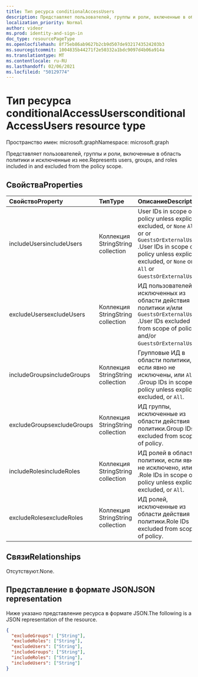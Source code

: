 ```yaml
---
title: Тип ресурса conditionalAccessUsers
description: Представляет пользователей, группы и роли, включенные в область политики и исключенные из нее.
localization_priority: Normal
author: videor
ms.prod: identity-and-sign-in
doc_type: resourcePageType
ms.openlocfilehash: 8f75eb86ab9627b2cb9d507de9321743524203b3
ms.sourcegitcommit: 1004835b44271f2e50332a1bdc9097d4b06a914a
ms.translationtype: MT
ms.contentlocale: ru-RU
ms.lasthandoff: 02/06/2021
ms.locfileid: "50129774"
---
```

# <a name="conditionalaccessusers-resource-type"></a><span data-ttu-id="b22fa-103">Тип ресурса conditionalAccessUsers</span><span class="sxs-lookup"><span data-stu-id="b22fa-103">conditionalAccessUsers resource type</span></span>

<span data-ttu-id="b22fa-104">Пространство имен: microsoft.graph</span><span class="sxs-lookup"><span data-stu-id="b22fa-104">Namespace: microsoft.graph</span></span>

<span data-ttu-id="b22fa-105">Представляет пользователей, группы и роли, включенные в область политики и исключенные из нее.</span><span class="sxs-lookup"><span data-stu-id="b22fa-105">Represents users, groups, and roles included in and excluded from the policy scope.</span></span>

## <a name="properties"></a><span data-ttu-id="b22fa-106">Свойства</span><span class="sxs-lookup"><span data-stu-id="b22fa-106">Properties</span></span>

| <span data-ttu-id="b22fa-107">Свойство</span><span class="sxs-lookup"><span data-stu-id="b22fa-107">Property</span></span>     | <span data-ttu-id="b22fa-108">Тип</span><span class="sxs-lookup"><span data-stu-id="b22fa-108">Type</span></span>        | <span data-ttu-id="b22fa-109">Описание</span><span class="sxs-lookup"><span data-stu-id="b22fa-109">Description</span></span> |
|:-------------|:------------|:------------|
| <span data-ttu-id="b22fa-110">includeUsers</span><span class="sxs-lookup"><span data-stu-id="b22fa-110">includeUsers</span></span> | <span data-ttu-id="b22fa-111">Коллекция String</span><span class="sxs-lookup"><span data-stu-id="b22fa-111">String collection</span></span> | <span data-ttu-id="b22fa-112">User IDs in scope of policy unless explicitly excluded, or `None` `All` or or `GuestsOrExternalUsers` .</span><span class="sxs-lookup"><span data-stu-id="b22fa-112">User IDs in scope of policy unless explicitly excluded, or `None` or `All` or `GuestsOrExternalUsers`.</span></span> |
| <span data-ttu-id="b22fa-113">excludeUsers</span><span class="sxs-lookup"><span data-stu-id="b22fa-113">excludeUsers</span></span> | <span data-ttu-id="b22fa-114">Коллекция String</span><span class="sxs-lookup"><span data-stu-id="b22fa-114">String collection</span></span> | <span data-ttu-id="b22fa-115">ИД пользователей, исключенных из области действия политики и/или `GuestsOrExternalUsers` .</span><span class="sxs-lookup"><span data-stu-id="b22fa-115">User IDs excluded from scope of policy and/or `GuestsOrExternalUsers`.</span></span> |
| <span data-ttu-id="b22fa-116">includeGroups</span><span class="sxs-lookup"><span data-stu-id="b22fa-116">includeGroups</span></span> | <span data-ttu-id="b22fa-117">Коллекция String</span><span class="sxs-lookup"><span data-stu-id="b22fa-117">String collection</span></span> | <span data-ttu-id="b22fa-118">Групповые ИД в области политики, если явно не исключены, или `All` .</span><span class="sxs-lookup"><span data-stu-id="b22fa-118">Group IDs in scope of policy unless explicitly excluded, or `All`.</span></span> |
| <span data-ttu-id="b22fa-119">excludeGroups</span><span class="sxs-lookup"><span data-stu-id="b22fa-119">excludeGroups</span></span> | <span data-ttu-id="b22fa-120">Коллекция String</span><span class="sxs-lookup"><span data-stu-id="b22fa-120">String collection</span></span> | <span data-ttu-id="b22fa-121">ИД группы, исключенные из области действия политики.</span><span class="sxs-lookup"><span data-stu-id="b22fa-121">Group IDs excluded from scope of policy.</span></span> |
| <span data-ttu-id="b22fa-122">includeRoles</span><span class="sxs-lookup"><span data-stu-id="b22fa-122">includeRoles</span></span> | <span data-ttu-id="b22fa-123">Коллекция String</span><span class="sxs-lookup"><span data-stu-id="b22fa-123">String collection</span></span> | <span data-ttu-id="b22fa-124">ИД ролей в области политики, если явно не исключено, или `All` .</span><span class="sxs-lookup"><span data-stu-id="b22fa-124">Role IDs in scope of policy unless explicitly excluded, or `All`.</span></span> |
| <span data-ttu-id="b22fa-125">excludeRoles</span><span class="sxs-lookup"><span data-stu-id="b22fa-125">excludeRoles</span></span> | <span data-ttu-id="b22fa-126">Коллекция String</span><span class="sxs-lookup"><span data-stu-id="b22fa-126">String collection</span></span> | <span data-ttu-id="b22fa-127">ИД ролей, исключенные из области действия политики.</span><span class="sxs-lookup"><span data-stu-id="b22fa-127">Role IDs excluded from scope of policy.</span></span> |

## <a name="relationships"></a><span data-ttu-id="b22fa-128">Связи</span><span class="sxs-lookup"><span data-stu-id="b22fa-128">Relationships</span></span>

<span data-ttu-id="b22fa-129">Отсутствуют.</span><span class="sxs-lookup"><span data-stu-id="b22fa-129">None.</span></span>

## <a name="json-representation"></a><span data-ttu-id="b22fa-130">Представление в формате JSON</span><span class="sxs-lookup"><span data-stu-id="b22fa-130">JSON representation</span></span>

<span data-ttu-id="b22fa-131">Ниже указано представление ресурса в формате JSON.</span><span class="sxs-lookup"><span data-stu-id="b22fa-131">The following is a JSON representation of the resource.</span></span>

<!-- {
  "blockType": "resource",
  "optionalProperties": [
    "includeUsers",
    "excludeUsers",
    "includeGroups",
    "excludeGroups",
    "includeRoles",
    "excludeRoles"
  ],
  "@odata.type": "microsoft.graph.conditionalAccessUsers",
  "baseType": null
}-->

```json
{
  "excludeGroups": ["String"],
  "excludeRoles": ["String"],
  "excludeUsers": ["String"],
  "includeGroups": ["String"],
  "includeRoles": ["String"],
  "includeUsers": ["String"]
}
```

<!-- uuid: 16cd6b66-4b1a-43a1-adaf-3a886856ed98
2019-02-04 14:57:30 UTC -->
<!-- {
  "type": "#page.annotation",
  "description": "conditionalAccessUsers resource",
  "keywords": "",
  "section": "documentation",
  "tocPath": ""
}-->

